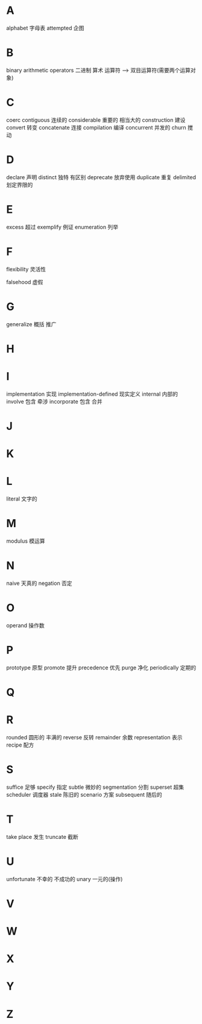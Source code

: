# A
alphabet 字母表
attempted 企图

# B
binary arithmetic operators 二进制 算术 运算符 --> 双目运算符(需要两个运算对象)

# C
coerc
contiguous 连续的
considerable 重要的 相当大的
construction 建设
convert 转变
concatenate 连接
compilation 编译
concurrent 并发的
churn 搅动

# D
declare 声明
distinct 独特 有区别
deprecate 放弃使用
duplicate 重复
delimited 划定界限的 

# E
excess 超过
exemplify 例证
enumeration 列举

# F
flexibility 灵活性

falsehood 虚假

# G
generalize 概括 推广

# H

# I
implementation 实现
implementation-defined 现实定义
internal 内部的
involve 包含 牵涉
incorporate 包含 合并

# J

# K

# L
literal 文字的

# M
modulus 模运算

# N
naive 天真的
negation 否定

# O
operand 操作数

# P
prototype 原型
promote 提升
precedence 优先
purge 净化
periodically 定期的

# Q

# R
rounded 圆形的 丰满的
reverse 反转
remainder 余数
representation 表示
recipe 配方

# S
suffice 足够
specify 指定
subtle 微妙的
segmentation 分割
superset 超集  
scheduler 调度器
stale 陈旧的
scenario 方案
subsequent 随后的

# T
take place 发生
truncate 截断

# U
unfortunate 不幸的 不成功的
unary 一元的(操作)

# V

# W

# X

# Y

# Z
